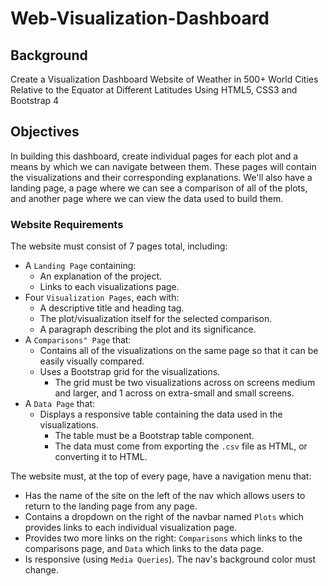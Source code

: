 # Web-Visualization-Dashboard


## Background

Create a Visualization Dashboard Website of Weather in 500+ World Cities Relative to the Equator at Different Latitudes Using HTML5, CSS3 and Bootstrap 4


## Objectives

In building this dashboard, create individual pages for each plot and a means by which we can navigate between them. These pages will contain the visualizations and their corresponding explanations. We'll also have a landing page, a page where we can see a comparison of all of the plots, and another page where we can view the data used to build them.

### Website Requirements

The website must consist of 7 pages total, including:

* A `Landing Page` containing:
  * An explanation of the project.
  * Links to each visualizations page.
* Four `Visualization Pages`, each with:
  * A descriptive title and heading tag.
  * The plot/visualization itself for the selected comparison.
  * A paragraph describing the plot and its significance.
* A `Comparisons" Page` that:
  * Contains all of the visualizations on the same page so that it can be easily visually compared.
  * Uses a Bootstrap grid for the visualizations.
    * The grid must be two visualizations across on screens medium and larger, and 1 across on extra-small and small screens.
* A `Data Page` that:
  * Displays a responsive table containing the data used in the visualizations.
    * The table must be a Bootstrap table component.
    * The data must come from exporting the `.csv` file as HTML, or converting it to HTML.

The website must, at the top of every page, have a navigation menu that:

* Has the name of the site on the left of the nav which allows users to return to the landing page from any page.
* Contains a dropdown on the right of the navbar named `Plots` which provides links to each individual visualization page.
* Provides two more links on the right: `Comparisons` which links to the comparisons page, and `Data` which links to the data page.
* Is responsive (using `Media Queries`). The nav's background color must change.
